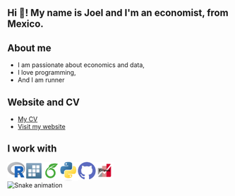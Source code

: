 <h2 align="left"> Hi 👋! My name is Joel and I'm an economist, from Mexico. </h2>

## About me 
  - I am passionate about economics and data,
  - I love programming,
  - And I am runner

## Website and CV
- [My CV](https://joelcastillo.netlify.app/files/CV_Joel_Castillo_EN.pdf)
- [Visit my website](https://joelcastillo.netlify.app)
<!---
<div align="center">
  <img src="https://github-readme-stats.vercel.app/api?username=JoelCae&hide_title=false&hide_rank=false&show_icons=true&include_all_commits=true&count_private=true&disable_animations=false&theme=dracula&locale=en&hide_border=false" height="150" alt="stats graph"  />
  <img src="https://github-readme-stats.vercel.app/api/top-langs?username=JoelCae&locale=en&hide_title=false&layout=compact&card_width=320&langs_count=5&theme=dracula&hide_border=false" height="150" alt="languages graph"  />
</div>
-->

## I work with
<a href="https://www.r-project.org" target="_blank">
  <img align="left" title="R" alt="R" width="40px" src="./assets/Rlogo.png" />
</a>

<a href="https://www.stata.com" target="_blank">
  <img align="left" title="STATA" alt="STATA" width="40px" src="./assets/STATAlogo.png" />
</a>

<a href="https://es.overleaf.com/project" target="_blank">
  <img align="left" title="Overleaf" alt="Overleaf" width="40px" src="./assets/overleaflogo.png" />
</a>

<a href="https://www.python.org" target="_blank">
  <img align="left" title="Python" alt="Python" width="40px" src="./assets/Pythonlogo.svg" />
</a>

<a href="https://github.com" target="_blank">
  <img align="left" title="Github" alt="Github" width="40px" src="./assets/githublogo1.svg" />
</a>

<a href="https://www.eviews.com/home.html" target="_blank">
  <img align="left" title="EViews" alt="EViews" width="40px" src="./assets/EViewslogo.png" />
</a>



<br clear="both">

<img src="https://github.com/maurodesouza/profile-readme-generator/blob/main/public/assets/snake.svg" alt="Snake animation" />

###
